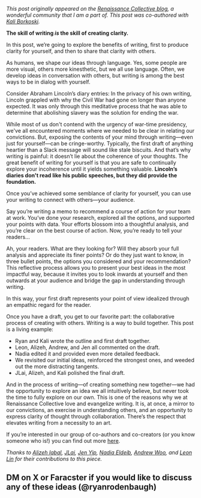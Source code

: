 _This post originally appeared on the [Renaissance Collective blog](https://www.renaissancecollective.co/renco-blog/writing-in-pursuit-of-clarity?ref=ryanrodenbaugh.com), a wonderful community that I am a part of. This post was co-authored with [Kali Borkoski](https://www.linkedin.com/in/kali-borkoski-998082171/?ref=ryanrodenbaugh.com)._

****The skill of writing _is_ the skill of creating clarity.****

In this post, we’re going to explore the benefits of writing, first to produce clarity for yourself, and then to share that clarity with others.

As humans, we shape our ideas through language. Yes, some people are more visual, others more kinesthetic, but we all use language. Often, we develop ideas in conversation with others, but writing is among the best ways to be in dialog with yourself.

Consider Abraham Lincoln’s diary entries: In the privacy of his own writing, Lincoln grappled with why the Civil War had gone on longer than anyone expected. It was only through this meditative process that he was able to determine that abolishing slavery was the solution for ending the war.

While most of us don't contend with the urgency of war-time presidency, we've all encountered moments where we needed to be clear in relating our convictions. But, exposing the contents of your mind through writing—even just for yourself—can be cringe-worthy. Typically, the first draft of anything heartier than a Slack message will sound like stale biscuits. And that’s why writing is painful: it doesn’t lie about the coherence of your thoughts. The great benefit of writing for yourself is that you are safe to continually explore your incoherence until it yields something valuable. ****Lincoln’s diaries don't read like his public speeches, but they did provide the foundation.****

Once you’ve achieved some semblance of clarity for yourself, you can use your writing to connect with others—your audience.

Say you’re writing a memo to recommend a course of action for your team at work. You’ve done your research, explored all the options, and supported your points with data. Your efforts blossom into a thoughtful analysis, and you’re clear on the best course of action. Now, you’re ready to tell your readers...

Ah, your readers. What are they looking for? Will they absorb your full analysis and appreciate its finer points? Or do they just want to know, in three bullet points, the options you considered and your recommendation? This reflective process allows you to present your best ideas in the most impactful way, because it invites you to look inwards at yourself and then outwards at your audience and bridge the gap in understanding through writing.

In this way, your first draft represents your point of view idealized through an empathic regard for the reader.

Once you have a draft, you get to our favorite part: the collaborative process of creating with others. Writing is a way to build together. This post is a living example:

-   Ryan and Kali wrote the outline and first draft together.
-   Leon, Alizeh, Andrew, and Jen all commented on the draft.
-   Nadia edited it and provided even more detailed feedback.
-   We revisited our initial ideas, reinforced the strongest ones, and weeded out the more distracting tangents.
-   JLai, Alizeh, and Kali polished the final draft.

And in the process of writing—of creating something new together—we had the opportunity to explore an idea we all intuitively believe, but never took the time to fully explore on our own. This is one of the reasons why we at Renaissance Collective love and evangelize writing. It is, at once, a mirror to our convictions, an exercise in understanding others, and an opportunity to express clarity of thought through collaboration. There’s the respect that elevates writing from a necessity to an art.

If you’re interested in our group of co-authors and co-creators (or you know someone who is!) you can find out more [here](https://ren-co.typeform.com/to/S743Ek?ref=ryanrodenbaugh.com).

_Thanks to_ [_Alizeh Iqbal_](https://twitter.com/jokesonalizeh?ref=ryanrodenbaugh.com)_,_ [_JLai_](https://twitter.com/jonwlai?ref=ryanrodenbaugh.com)_,_ [_Jen Yip_](https://twitter.com/nifferkin?ref=ryanrodenbaugh.com)_,_ [_Nadia Eldeib_](https://twitter.com/nseldeib?ref=ryanrodenbaugh.com)_,_ [_Andrew Woo_](https://twitter.com/androowoo?ref=ryanrodenbaugh.com)_, and_ [_Leon Lin_](https://twitter.com/Leonlinsx?ref=ryanrodenbaugh.com) _for their contributions to this piece._

## DM on X or Faracster if you would like to discuss any of these ideas (@ryanrodenbaugh)